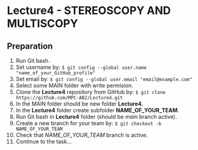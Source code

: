 # Lecture4 - STEREOSCOPY AND MULTISCOPY

## Preparation

1. Run Git bash.
2. Set username by: `$ git config --global user.name "name_of_your_GitHub_profile"`
3. Set email by: `$ git config --global user.email "email@example.com"`
4. Select some MAIN folder with write permision.
5. Clone the **Lecture4** repository from GitHub by: `$ git clone https://github.com/MPC-AB2/Lecture4.git`
6. In the MAIN folder should be new folder **Lecture4**.
7. In the **Lecture4** folder create subfolder **NAME_OF_YOUR_TEAM**.
8. Run Git bash in **Lecture4** folder (should be *main* branch active).
9. Create a new branch for your team by: `$ git checkout -b NAME_OF_YOUR_TEAM`
10. Check that  *NAME_OF_YOUR_TEAM* branch is active.
11. Continue to the task...
